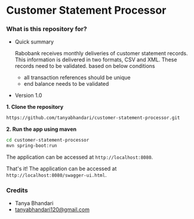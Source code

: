 # Customer Statement Processor #

### What is this repository for? ###

* Quick summary

  Rabobank receives monthly deliveries of customer statement records. This information is delivered in two formats, CSV and XML. These records need to be validated. based on below conditions
  
     * all transaction references should be unique
     * end balance needs to be validated 

* Version 1.0


**1. Clone the repository** 

```bash
https://github.com/tanyabhandari/customer-statement-processor.git
```

**2. Run the app using maven**

```bash
cd customer-statement-processor
mvn spring-boot:run
```

The application can be accessed at `http://localhost:8080`.

That's it! The application can be accessed at `http://localhost:8080/swagger-ui.html`.

### Credits ###

* Tanya Bhandari
* tanyabhandari120@gmail.com
